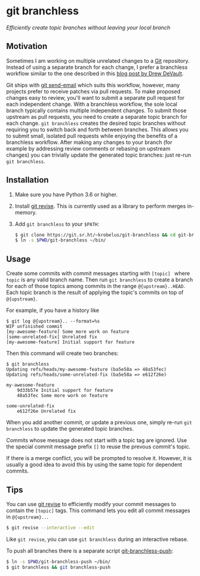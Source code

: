 # git branchless

*Efficiently create topic branches without leaving your local branch*

## Motivation

Sometimes I am working on multiple unrelated changes to a [Git]
repository. Instead of using a separate branch for each change, I prefer
a branchless workflow similar to the one described in this [blog post by
Drew DeVault].

Git ships with [git send-email] which suits this workflow, however, many
projects prefer to receive patches via pull requests.  To make proposed
changes easy to review, you'll want to submit a separate pull request for
each independent change.  With a branchless workflow, the sole local branch
typically contains multiple independent changes. To submit those upstream as
pull requests, you need to create a separate topic branch for each change.
`git branchless` creates the desired topic branches without requiring
you to switch back and forth between branches. This allows you to submit
small, isolated pull requests while enjoying the benefits of a branchless
workflow. After making any changes to your branch (for example by addressing
review comments or rebasing on upstream changes) you can trivially update
the generated topic branches: just re-run `git branchless`.

## Installation

1. Make sure you have Python 3.6 or higher.
2. Install [git revise]. This is currently used as a library to perform merges
   in-memory.
3. Add `git branchless` to your `$PATH`:

   ```sh
   $ git clone https://git.sr.ht/~krobelus/git-branchless && cd git-branchless
   $ ln -s $PWD/git-branchless ~/bin/
   ```

## Usage

Create some commits with commit messages starting with `[topic] ` where `topic`
is any valid branch name.  Then run `git branchless` to create a branch
for each of those topics among commits in the range `@{upstream}..HEAD`.
Each topic branch is the result of applying the topic's commits on top of
`@{upstream}`.

For example, if you have a history like

    $ git log @{upstream}.. --format=%s
    WIP unfinished commit
    [my-awesome-feature] Some more work on feature
    [some-unrelated-fix] Unrelated fix
    [my-awesome-feature] Initial support for feature

Then this command will create two branches:

    $ git branchless
    Updating refs/heads/my-awesome-feature (ba5e58a => 48a53fec)
    Updating refs/heads/some-unrelated-fix (ba5e58a => e612f26e)

    my-awesome-feature
        9d33b57e Initial support for feature
        48a53fec Some more work on feature

    some-unrelated-fix
        e612f26e Unrelated fix

When you add another commit, or update a previous one, simply re-run `git
branchless` to update the generated topic branches.

Commits whose message does not start with a topic tag are ignored.
Use the special commit message prefix `[]` to reuse the prevous commit's topic.

If there is a merge conflict, you will be prompted to resolve it.  However,
it is usually a good idea to avoid this by using the same topic for dependent
commits.

## Tips

You can use [git revise] to efficiently modify your commit messages to
contain the `[topic]` tags. This command lets you edit all commit messages in
`@{upstream}..`.

```sh
$ git revise --interactive --edit
```
Like `git revise`, you can use `git branchless` during an interactive rebase.

To push all branches there is a separate script [git-branchless-push](./git-branchless-push):

```sh
$ ln -s $PWD/git-branchless-push ~/bin/
$ git branchless && git branchless-push
```

[blog post by Drew DeVault]: <https://drewdevault.com/2020/04/06/My-weird-branchless-git-workflow.html>
[Git]: <https://git-scm.com/>
[git revise]: <https://github.com/mystor/git-revise/>
[git send-email]: <https://git-send-email.io/>
